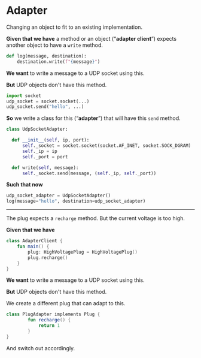 # Adapter

Changing an object to fit to an existing implementation.

**Given that we have** a method or an object (“**adapter client**”) expects another object to have a `write` method.

```python
def log(message, destination):
	destination.write(f"{message}")
```

**We want** to write a message to a UDP socket using this.

**But** UDP objects don't have this method. 

```python
import socket
udp_socket = socket.socket(...)
udp_socket.send("hello", ...)
```

**So** we write a class for this (“**adapter**”) that will have this `send` method.

```python
class UdpSocketAdapter:

  def __init__(self, ip, port):
      self._socket = socket.socket(socket.AF_INET, socket.SOCK_DGRAM)
      self._ip = ip
      self._port = port

  def write(self, message):
      self._socket.send(message, (self._ip, self._port))
```

**Such that now**

```python
udp_socket_adapter = UdpSocketAdapter()
log(message="hello", destination=udp_socket_adapter)
```

---

The plug expects a `recharge` method. But the current voltage is too high.

**Given that we have**

```kotlin
class AdapterClient {
    fun main() {
        plug: HighVoltagePlug = HighVoltagePlug()
        plug.recharge()
    }
}
```

**We want** to write a message to a UDP socket using this.

**But** UDP objects don't have this method. 

We create a different plug that can adapt to this.

```kotlin
class PlugAdapter implements Plug {
		fun recharge() {
			return 1
		}
}
```

And switch out accordingly.
